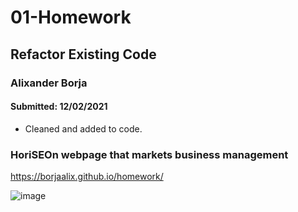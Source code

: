 
# 01-Homework
## Refactor Existing Code
### Alixander Borja 
#### Submitted: 12/02/2021
* Cleaned and added to code.

### HoriSEOn webpage that markets business management
https://borjaalix.github.io/homework/

![image](https://user-images.githubusercontent.com/93723279/144517776-1c58c073-7c0b-4a0a-95a5-6ee33e7976d6.png)

